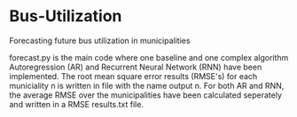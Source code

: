 # Bus-Utilization
Forecasting future bus utilization in municipalities

forecast.py is the main code where one baseline and one complex algorithm Autoregression (AR) and Recurrent Neural Network (RNN) have been implemented. The root mean square error results (RMSE's) for each municiality n is written in file with the name output n.
For both AR and RNN, the average RMSE over the municipalities have been calculated seperately and written in a RMSE results.txt file.   

